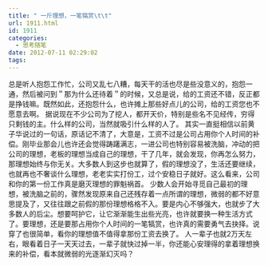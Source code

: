 ```yaml
---
title: " 一斤理想，一笔犒赏\t\t"
url: 1911.html
id: 1911
categories:
  - 思考随笔
date: 2012-07-11 02:29:02
tags:
---
```


总是听人抱怨工作忙，公司又乱七八糟，每天干的活也尽是些没意义的，抱怨一通，然后被问到＂那为什么还待着＂的时候，又总是说，给的工资还不错，反正都是挣钱嘛。既然如此，还抱怨什么，也许摊上那些好点儿的公司，给的工资您也不愿意去啊。 据说现在不少公司为了挖人，都开天价，特别是些名不见经传，穷得只剩钱的主。什么样的公司，当然就吸引什么样的人了。 其实一直挺相信以前黄子华说过的一句话，原话记不清了，大意是，工资不过是公司占用你个人时间的补偿。刚毕业那会儿也许还会觉得踌躇满志，一进公司也特别容易被洗脑，冲动的把公司的理想，老板的理想当成自己的理想，干了几年，就会发现，你再怎么努力，那理想始终与你无关。大多数人到这步也就算了，假的理想没了，生活还要继续，也就再也不奢谈什么理想，老老实实打份工，过个安稳日子就好。这么看来，公司和你的第一份工作真是磨灭理想的罪魁祸首。 少数人会开始寻觅自己最初的理想，被洗脑之前的，骤然发现原来自己还残存着一点所谓的理想，微弱的都不好意思提及了，又往往跟之前假的那份理想格格不入。要是内心不够强大，也就步了大多数人的后尘。想要呵护它，让它渐渐能生出些光亮，也许就要换一种生活方式了。要理想，还是要那占用你个人时间的一笔犒赏，也许真的需要勇气去抉择。说穿了也很简单，看你的理想值不值得拿那份工资去换了。 人一辈子也就2万天左右，眼看着日子一天天过去，一辈子就快过掉一半，你还能心安理得的拿着理想换来的补偿，看本就微弱的光逐渐幻灭吗？